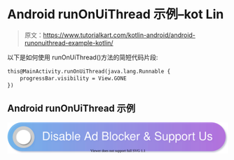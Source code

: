 # Android runOnUiThread 示例–kot Lin

> 原文：<https://www.tutorialkart.com/kotlin-android/android-runonuithread-example-kotlin/>

以下是如何使用 runOnUiThread()方法的简短代码片段:

```
this@MainActivity.runOnUiThread(java.lang.Runnable {
    progressBar.visibility = View.GONE
})
```

## Android runOnUiThread 示例

[![](img/925da31b32d6bc3827932f6c8afb11bb.png)](https://www.tutorialkart.com/)
